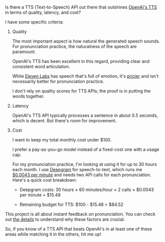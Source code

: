 Is there a TTS (Text-to-Speech) API out there that outshines [OpenAI's TTS](https://platform.openai.com/docs/guides/text-to-speech) in terms of quality, latency, and cost?

I have some specific criteria:

1. Quality

   The most important aspect is how natural the generated speech sounds. For pronunciation practice, the naturalness of the speech are paramount.

   OpenAI's TTS has been excellent in this regard, providing clear and consistent word articulation.

   While [Eleven Labs](https://elevenlabs.io/) has speech that's full of emotion, it's [pricier](https://elevenlabs.io/pricing) and isn't necessarily better for pronunciation practice.

   I don't rely on quality scores for TTS APIs; the proof is in putting the words together.

1. Latency

   OpenAI's TTS API typically processes a sentence in about 0.5 seconds, which is decent. But there's room for improvement.

1. Cost

   I want to keep my total monthly cost under $100.

   I prefer a pay-as-you-go model instead of a fixed-cost one with a usage cap.

   For my pronunciation practice, I'm looking at using it for up to 30 hours each month. I use [Deepgram](https://deepgram.com/) for speech-to-text, which runs me [$0.0043 per minute](https://deepgram.com/pricing#:~:text=Nova%2D2-,%240.0043/min,-%240.0036/min) and needs two API calls for each pronunciation. Here's a quick cost breakdown:

   - Deepgram costs: 30 hours × 60 minutes/hour × 2 calls × $0.0043 per minute = $15.48

   - Remaining budget for TTS: $100 - $15.48 = $84.52

This project is all about instant feedback on pronunciation. You can check out [the details](https://github.com/8ta4/accent/blob/d942f4cebd657b350d5b48bbd9dc6a82a1c9e97f/DONTREADME.md) to understand why these factors are crucial.

So, if you know of a TTS API that beats OpenAI's in at least one of these areas while matching it in the others, hit me up!
